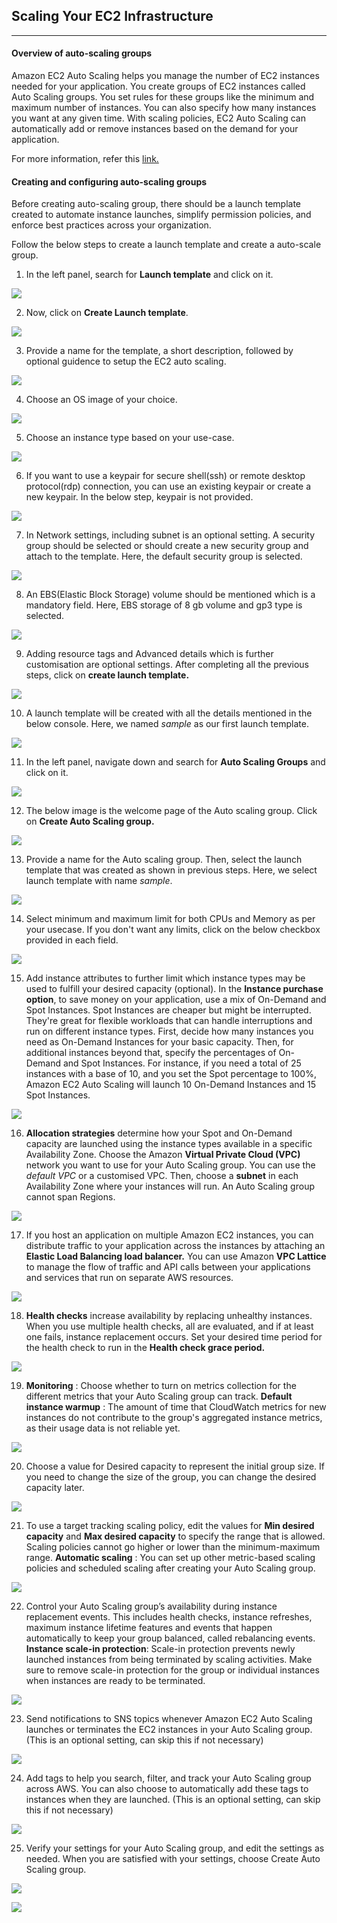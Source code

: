 ## Scaling Your EC2 Infrastructure

---

#### Overview of auto-scaling groups

Amazon EC2 Auto Scaling helps you manage the number of EC2 instances needed for your application. You create groups of EC2 instances called Auto Scaling groups. You set rules for these groups like the minimum and maximum number of instances. You can also specify how many instances you want at any given time. With scaling policies, EC2 Auto Scaling can automatically add or remove instances based on the demand for your application.

For more information, refer this [link.](https://docs.aws.amazon.com/en_us/autoscaling/ec2/userguide/what-is-amazon-ec2-auto-scaling.html)

#### Creating and configuring auto-scaling groups

Before creating auto-scaling group, there should be a launch template created to automate instance launches, simplify permission policies, and enforce best practices across your organization. 

Follow the below steps to create a launch template and create a auto-scale group.

1. In the left panel, search for **Launch template** and click on it.

![](./Screenshot/click_on_launch_template.png)

2. Now, click on **Create Launch template**.

![](./Screenshot/create_launch_template.png)

3. Provide a name for the template, a short description, followed by optional guidence to setup the EC2 auto scaling.

![](./Screenshot/customise_launch_template_01.png)

4. Choose an OS image of your choice.

![](./Screenshot/customise_launch_template_02.png)

5. Choose an instance type based on your use-case.

![](./Screenshot/customise_launch_template_03.png)

6. If you want to use a keypair for secure shell(ssh) or remote desktop protocol(rdp) connection, you can use an existing keypair or create a new keypair. In the below step, keypair is not provided.

![](./Screenshot/customise_launch_template_04.png)

7. In Network settings, including subnet is an optional setting. A security group should be selected or should create a new security group and attach to the template. Here, the default security group is selected. 

![](./Screenshot/customise_launch_template_05.png)

8. An EBS(Elastic Block Storage) volume should be mentioned which is a mandatory field. Here, EBS storage of 8 gb volume and gp3 type is selected.

![](./Screenshot/customise_launch_template_06.png)

9. Adding resource tags and Advanced details which is further customisation are optional settings. After completing all the previous steps, click on **create launch template.**

![](./Screenshot/customise_launch_template_07.png)

10. A launch template will be created with all the details mentioned in the below console. Here, we named *sample* as our first launch template.

![](./Screenshot/launch_template_created.png)

11. In the left panel, navigate down and search for **Auto Scaling Groups** and click on it.

![](./Screenshot/click_on_auto_scaling_groups.png)

12. The below image is the welcome page of the Auto scaling group. Click on **Create Auto Scaling group.**

![](./Screenshot/create_auto_scaling_groups.png)

13. Provide a name for the Auto scaling group. Then, select the launch template that was created as shown in previous steps. Here, we select launch template with name *sample*.

![](./Screenshot/customise_auto_scaling_group_01.png)

14. Select minimum and maximum limit for both CPUs and Memory as per your usecase. If you don't want any limits, click on the below checkbox provided in each field. 

![](./Screenshot/customise_auto_scaling_group_02.png)

15. Add instance attributes to further limit which instance types may be used to fulfill your desired capacity (optional).
In the **Instance purchase option**, to save money on your application, use a mix of On-Demand and Spot Instances. Spot Instances are cheaper but might be interrupted. They're great for flexible workloads that can handle interruptions and run on different instance types.
First, decide how many instances you need as On-Demand Instances for your basic capacity. Then, for additional instances beyond that, specify the percentages of On-Demand and Spot Instances. For instance, if you need a total of 25 instances with a base of 10, and you set the Spot percentage to 100%, Amazon EC2 Auto Scaling will launch 10 On-Demand Instances and 15 Spot Instances.

![](./Screenshot/customise_auto_scaling_group_03.png)

16. **Allocation strategies** determine how your Spot and On-Demand capacity are launched using the instance types available in a specific Availability Zone. 
Choose the Amazon **Virtual Private Cloud (VPC)** network you want to use for your Auto Scaling group. You can use the *default VPC* or a customised VPC.
Then, choose a **subnet** in each Availability Zone where your instances will run. An Auto Scaling group cannot span Regions.

![](./Screenshot/customise_auto_scaling_group_04.png)

17. If you host an application on multiple Amazon EC2 instances, you can distribute traffic to your application across the instances by attaching an **Elastic Load Balancing load balancer.**
You can use Amazon **VPC Lattice** to manage the flow of traffic and API calls between your applications and services that run on separate AWS resources.

![](./Screenshot/customise_auto_scaling_group_05.png)

18. **Health checks** increase availability by replacing unhealthy instances. When you use multiple health checks, all are evaluated, and if at least one fails, instance replacement occurs. Set your desired time period for the health check to run in the **Health check grace period.**

![](./Screenshot/customise_auto_scaling_group_06.png)

19. **Monitoring** : Choose whether to turn on metrics collection for the different metrics that your Auto Scaling group can track.
**Default instance warmup** : The amount of time that CloudWatch metrics for new instances do not contribute to the group's aggregated instance metrics, as their usage data is not reliable yet.

![](./Screenshot/customise_auto_scaling_group_07.png)

20. Choose a value for Desired capacity to represent the initial group size. If you need to change the size of the group, you can change the desired capacity later.

![](./Screenshot/customise_auto_scaling_group_08.png)

21. To use a target tracking scaling policy, edit the values for **Min desired capacity** and **Max desired capacity** to specify the range that is allowed. Scaling policies cannot go higher or lower than the minimum-maximum range.
**Automatic scaling** : You can set up other metric-based scaling policies and scheduled scaling after creating your Auto Scaling group. 

![](./Screenshot/customise_auto_scaling_group_09.png)

22. Control your Auto Scaling group’s availability during instance replacement events. This includes health checks, instance refreshes, maximum instance lifetime features and events that happen automatically to keep your group balanced, called rebalancing events.
**Instance scale-in protection**: Scale-in protection prevents newly launched instances from being terminated by scaling activities. Make sure to remove scale-in protection for the group or individual instances when instances are ready to be terminated.

![](./Screenshot/customise_auto_scaling_group_10.png)

23. Send notifications to SNS topics whenever Amazon EC2 Auto Scaling launches or terminates the EC2 instances in your Auto Scaling group. 
(This is an optional setting, can skip this if not necessary)

![](./Screenshot/customise_auto_scaling_group_11.png)

24. Add tags to help you search, filter, and track your Auto Scaling group across AWS. You can also choose to automatically add these tags to instances when they are launched. 
(This is an optional setting, can skip this if not necessary)

![](./Screenshot/customise_auto_scaling_group_12.png)

25. Verify your settings for your Auto Scaling group, and edit the settings as needed. When you are satisfied with your settings, choose Create Auto Scaling group.

![](./Screenshot/review_auto_scaling_group.png)

![](./Screenshot/review_auto_scaling_group_01.png)

<grouped-questions source="https://raw.githubusercontent.com/sachinym/LabGuide-For-EC2-With_MCQ/master/MCQ/Page5/Page5-metadata.md" />
